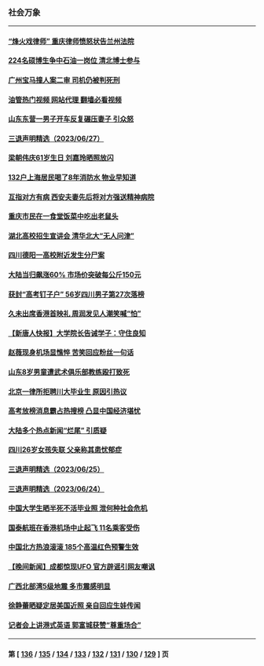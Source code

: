 ### 社会万象
---
#### [“烽火戏律师” 重庆律师愤怒状告兰州法院](../../pages/ncid282/n14024374.md?06290845) 
#### [224名硕博生争中石油一岗位 清北博士参与](../../pages/ncid282/n14024124.md?06290845) 
#### [广州宝马撞人案二审 司机仍被判死刑](../../pages/ncid282/n14024160.md?06290845) 
#### [油管热门视频 网站代理 翻墙必看视频](http://138.2.39.72:81/youtube.html?epic-marker?06290845)
#### [山东东营一男子开车反复碾压妻子 引众怒](../../pages/ncid282/n14023904.md?06290845) 
#### [三退声明精选（2023/06/27）](../../pages/ncid282/n14023921.md?06290845) 
#### [梁朝伟庆61岁生日 刘嘉玲晒照放闪](../../pages/ncid282/n14023667.md?06290845) 
#### [132户上海居民喝了8年消防水 物业早知道](../../pages/ncid282/n14023586.md?06290845) 
#### [互指对方有病 西安夫妻先后将对方强送精神病院](../../pages/ncid282/n14023702.md?06290845) 
#### [重庆市民在一食堂饭菜中吃出老鼠头](../../pages/ncid282/n14023468.md?06290845) 
#### [湖北高校招生宣讲会 清华北大“无人问津”](../../pages/ncid282/n14023392.md?06290845) 
#### [四川德阳一高校附近发生分尸案](../../pages/ncid282/n14023420.md?06290845) 
#### [大陆当归飙涨60% 市场价突破每公斤150元](../../pages/ncid282/n14023318.md?06290845) 
#### [获封“高考钉子户” 56岁四川男子第27次落榜](../../pages/ncid282/n14023266.md?06290845) 
#### [久未出席香港首映礼 周润发见人潮笑喊“怕”](../../pages/ncid282/n14023143.md?06290845) 
#### [【新唐人快报】大学院长告诫学子：守住良知](../../pages/ncid282/n14023240.md?06290845) 
#### [赵薇现身机场显憔悴 苦笑回应粉丝一句话](../../pages/ncid282/n14023107.md?06290845) 
#### [山东8岁男童遭武术俱乐部教练殴打致死](../../pages/ncid282/n14022580.md?06290845) 
#### [北京一律所拒聘川大毕业生 原因引热议](../../pages/ncid282/n14022814.md?06290845) 
#### [高考放榜消息霸占热搜榜 凸显中国经济堪忧](../../pages/ncid282/n14022657.md?06290845) 
#### [大陆多个热点新闻“烂尾” 引质疑](../../pages/ncid282/n14022578.md?06290845) 
#### [四川26岁女孩失联 父亲称其患忧郁症](../../pages/ncid282/n14022573.md?06290845) 
#### [三退声明精选（2023/06/25）](../../pages/ncid282/n14022577.md?06290845) 
#### [三退声明精选（2023/06/24）](../../pages/ncid282/n14022301.md?06290845) 
#### [中国大学生晒半死不活毕业照 泄何种社会危机](../../pages/ncid282/n14022172.md?06290845) 
#### [国泰航班在香港机场中止起飞 11名乘客受伤](../../pages/ncid282/n14021982.md?06290845) 
#### [中国北方热浪滚滚 185个高温红色预警生效](../../pages/ncid282/n14021971.md?06290845) 
#### [【晚间新闻】成都惊现UFO 官方辟谣引网友嘲讽](../../pages/ncid282/n14021949.md?06290845) 
#### [广西北部湾5级地震 多市震感明显](../../pages/ncid282/n14021934.md?06290845) 
#### [徐静蕾晒疑定居美国近照 亲自回应生娃传闻](../../pages/ncid282/n14021766.md?06290845) 
#### [记者会上讲港式英语 郭富城获赞“尊重场合”](../../pages/ncid282/n14021703.md?06290845) 

---
#### 第 [ [136](./136.md?06290845) / [135](./135.md?06290845) / [134](./134.md?06290845) / [133](./133.md?06290845) / [132](./132.md?06290845) / [131](./131.md?06290845) / [130](./130.md?06290845) / [129](./129.md?06290845) ] 页
